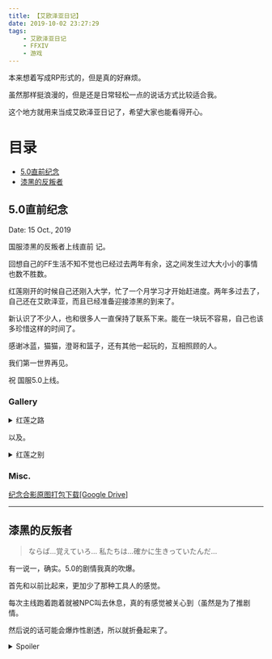 ```yaml
---
title: 【艾欧泽亚日记】
date: 2019-10-02 23:27:29
tags:
    - 艾欧泽亚日记
    - FFXIV
    - 游戏
---
```


本来想着写成RP形式的，但是真的好麻烦。

虽然那样挺浪漫的，但是还是日常轻松一点的说话方式比较适合我。

这个地方就用来当成艾欧泽亚日记了，希望大家也能看得开心。

<!-- more -->
# 目录
* [5.0直前纪念](#5.0直前纪念)
* [漆黑的反叛者](#漆黑的反叛者)

## 5.0直前纪念

Date: 15 Oct., 2019

国服漆黑的反叛者上线直前 记。

回想自己的FF生活不知不觉也已经过去两年有余，这之间发生过大大小小的事情也数不胜数。

红莲刚开的时候自己还刚入大学，忙了一个月学习才开始赶进度。两年多过去了，自己还在艾欧泽亚，而且已经准备迎接漆黑的到来了。

新认识了不少人，也和很多人一直保持了联系下来。能在一块玩不容易，自己也该多珍惜这样的时间了。

感谢冰蓝，猫猫，澄哥和篮子，还有其他一起玩的，互相照顾的人。

我们第一世界再见。

祝 国服5.0上线。

### Gallery

<details>
<summary>红莲之路</summary>

![帝国东方堡猫猫](https://i.loli.net/2019/10/15/ROvSxzWQIu3UXla.png)

![帝国东方堡冰蓝](https://i.loli.net/2019/10/15/eXvKgsxZNcrDkLW.png)

![帝国东方堡澄哥](https://i.loli.net/2019/10/15/5DXMjTYKmN7uEtd.png)

![帝国东方堡冰蓝+澄哥](https://i.loli.net/2019/10/15/CDgUqaeXpixWmYO.png)

![帝国东方堡我(黯淡无光)](https://i.loli.net/2019/10/15/j693OqFButz17dw.png)

![帝国东方堡篮子](https://i.loli.net/2019/10/15/rxuD46yiWstVFaA.png)

![神拳痕合影](https://i.loli.net/2019/10/15/vNzetCxkLpURMWf.png)

![阿拉米格王宫空中庭院合影](https://i.loli.net/2019/10/15/5MhkXxwudtBOoZp.png)

![潮风亭顶我+猫猫](https://i.loli.net/2019/10/15/aM6kVCZl4cXrbfJ.png)

![潮风亭顶合影](https://i.loli.net/2019/10/15/zya8XgvG6bHhK4C.png)

![多玛飞地合影](https://i.loli.net/2019/10/15/w3UlMOsND8cGdpk.png)

</details>

以及。

<details>
<summary>红莲之别</summary>

![准点](https://i.loli.net/2019/10/15/aqShrEAUszjYbM4.png)

![关服](https://i.loli.net/2019/10/15/93VYjXTRixoZI6n.png)

</details>

### Misc.

[纪念合影原图打包下载\[Google Drive\]](https://drive.google.com/file/d/1lIBm5N2b6e5Bl91SVaQyQnsLdg28X_K2/view?usp=sharing)

---

## 漆黑的反叛者

> ならば...覚えていろ...
    私たちは...確かに生きっていたんだ...

有一说一，确实。5.0的剧情我真的吹爆。

首先和以前比起来，更加少了那种工具人的感觉。

每次主线跑着跑着就被NPC叫去休息，真的有感觉被关心到（虽然是为了推剧情。

然后说的话可能会爆炸性剧透，所以就折叠起来了。

<details>
<summary>Spoiler</summary>

5.0的剧情不得不说的有两点：一个是抛弃了正义与邪恶，另一个就是玩家的付出。

首先说说第一点。

诚然，正义与邪恶是最容易下手的内容。古往今来有数不胜数的故事都是以此为题，而其大多都以正义的胜利告终。

FF14也不能免俗。主线给人整体的感觉就是正义的光之战士到处暴打蛮神和帝国。蛮神会精炼信徒使其失去自我，帝国则是侵略自己所在的国家和大陆。出于人道主义和爱国心理，抵御这两股势力的确是一名正义的使者该干的事。

5.0剧情脱俗的一点就是当正义不再是正义，客观也变得主观时，你该如何反应？

当爱梅特赛尔克点名海德林与佐迪亚克的关系时，海德林便不再是客观的代表。爱梅特赛尔克甚至坦言无影本身就是被佐迪亚克精炼的信徒，其所作所为也是为了促使世界合并，并把合并后原初世界的生命献祭给佐迪亚克，即使最终目标是为了救回曾经自己的友人。

那么，到底精炼是什么呢？像其他蛮族那样对所召唤的神唯唯诺诺，甚至不惜牺牲自己的生命吗？的确，我们原来看到那些蛮族为了自己的神而做到这种地步的时候觉得不可思议，甚至可能有些鄙夷。但是古代人也这样做了，为了佐迪亚克，也是为了自己的星球。

那么我们，原初世界的光之战士们，是否也是这个世界诞生以来最古老的蛮神——海德林的信徒呢？我们不惜一切的去维护海德林的利益，避免无影的计划得逞，海德林被压制。这样看来，我们可能真的在不知不觉间被精炼了。

在如此的背景下，正义与邪恶这两个概念已经失去了意义。没有人是正义的，也没有人是邪恶的，双方都只是为了自己阵营的利益而奋战。无影代表的是古代人，佐迪亚克。而我们，光之战士以及所有伴随在我们身边的人，是为了我们自身以及海德林而战斗。

这便是我之前说的去正邪化。光战们应该开始思考自己到底是为了什么而战斗，是否自己已经“沦落”成了曾经自己所嘲笑的，甘愿为神献出生命的蛮族那般呢…？

话说回去，去掉了正义和邪恶外衣，便露出了故事本身的精髓。叔本华将悲剧分为三类，第一类起源于邪恶的人物，第二类起于盲目的命运和偶然的机运，第三类则是起于普通的地位对立和相互关系。首先声明，我并不熟悉这位哲学家和其思想，只是看到了并深以为然而已。

去掉了正邪后便没有了邪恶的人物，光战的命运也并非盲目。和爱梅特赛尔克对立仅仅是因为阵营不同。正因为此，当我和他的战斗结束之时他留下的那句话才能深深的触动我的心弦。

来分析一下爱梅特赛尔克这个人吧。站在他的角度，他希望促使世界合并并且复苏佐迪亚克的理由无可厚非，一百年前促使第一世界光之泛滥也是出于此目的。打个更容易理解的比方，当你看到家中出现了白蚁，为了避免房屋结构被蚕食殆尽，你叫来了灭蚁人员。这是很正常的事，对于爱梅特赛尔克来说也是一样。

当他看到我们开始讨伐灵光卫时，希望的是如果我们足够强（指自身能力）能够消灭所有灵光卫而光之力不暴走，说不定能够有可以顾全我们和他自己两方利益的途径的可能性。从这一点着眼，他还是有一点照顾我们的倾向。甚至为了见证到最后，还把再次困于地脉的雅修特拉帮我们救出来了。但是这到底是出于什么就不得而知了。也许是像我们有的人即使是白蚁也不忍杀生一样的心情吧。

当看到我们失败之后，放弃探寻共存的道路也理所应当，毕竟他也有着自己的目标。而在被我们讨伐后，他也只是淡淡地说了一句。

**那么，你记好了。我们确实存在于过这个世界上。**

他的最终目标是复苏佐迪亚克救回自己的族人。为了回到自己曾经的世界，和自己亲密的朋友在平和的日子里聊着天打发时间，仅此而已。想到这里，我不免百般伤感。

说完了其一，再来说说其二吧。

第二点更加属于我个人的见解，暂时还没有和其他人讨论过，是关于玩家牺牲的游戏/剧本设置上的内容。

具体第一次在哪看到这个已经忘了，大概是在游戏设计课的时候吧。

*因为提笔写的时候离现在捡起来继续写已经有一段时间了所以先占坑等啥时候想起来要说啥再继续。*

</details>